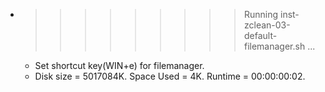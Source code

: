 * >>>>>>>>> Running inst-zclean-03-default-filemanager.sh ...
  * Set shortcut key(WIN+e) for filemanager.
  * Disk size = 5017084K. Space Used = 4K. Runtime = 00:00:00:02.
